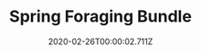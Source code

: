 ---
templateKey: blog-post
featuredpost: false
date: 2020-02-26T00:00:02.711Z
featuredimage: /img/Spring_Foraging_Bundle.png
title: Spring Foraging Bundle
description: Craft Room
reward: Spring Seeds (30)
tags:
  - Wild Horseradish
  - Daffodil
  - Leek
  - Dandelion
  - bundles
---